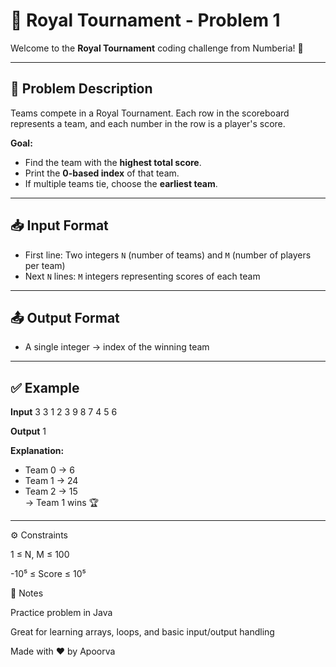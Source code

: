 # 🏅 Royal Tournament - Problem 1

Welcome to the **Royal Tournament** coding challenge from Numberia! 👑  

---

## 🎯 Problem Description
Teams compete in a Royal Tournament. Each row in the scoreboard represents a team, and each number in the row is a player's score.  

**Goal:**  
- Find the team with the **highest total score**.  
- Print the **0-based index** of that team.  
- If multiple teams tie, choose the **earliest team**.  

---

## 📥 Input Format
- First line: Two integers `N` (number of teams) and `M` (number of players per team)  
- Next `N` lines: `M` integers representing scores of each team

---

## 📤 Output Format
- A single integer → index of the winning team  

---

## ✅ Example

**Input**
3 3
1 2 3
9 8 7
4 5 6

**Output**
1


**Explanation:**  
- Team 0 → 6  
- Team 1 → 24  
- Team 2 → 15  
→ Team 1 wins 🏆  

---
⚙️ Constraints

1 ≤ N, M ≤ 100

-10⁵ ≤ Score ≤ 10⁵

📌 Notes

Practice problem in Java

Great for learning arrays, loops, and basic input/output handling


Made with ❤️ by Apoorva